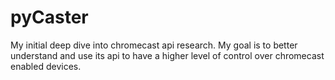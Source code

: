 # pyCaster
My initial deep dive into chromecast api research. My goal is to better understand and use its api to have a higher level of control over chromecast enabled devices.
